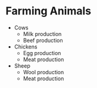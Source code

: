 # Farming Animals
- Cows
  - Milk production
  - Beef production
- Chickens
  - Egg production
  - Meat production
- Sheep
  - Wool production
  - Meat production
